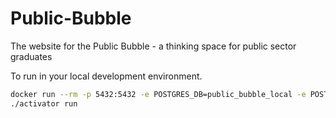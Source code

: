 # Public-Bubble
The website for the Public Bubble - a thinking space for public sector graduates


To run in your local development environment.

```sh
docker run --rm -p 5432:5432 -e POSTGRES_DB=public_bubble_local -e POSTGRES_USER=docker -e POSTGRES_PASSWORD=password postgres:9.4
./activator run
```
